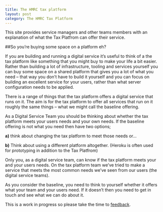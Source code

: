 ```yaml
---
title: The HMRC tax platform
layout: post
category: The HMRC Tax Platform
---
```


This site provides service managers and other teams members with an explanation of what the Tax Platfrom can offer their service.

##So you’re buying some space on a platform eh?

If you are building and running a digital service it’s useful to think of a the tax platform like something that you might buy to make your life a bit easier. Rather than building a lot of infrastructure, tooling and services yourself you can buy some space on a shared platform that gives you a lot of what you need – that way you don’t have to build it yourself and you can focus on building an excellent service for your users, rather than what server configuration needs to be applied.

There is a range of things that the tax platform offers a digital service that runs on it. The aim is for the tax platform to offer all services that run on it roughly the same things – what we might call the baseline offering.

As a Digital Service Team you should be thinking about whether the tax platform meets your users needs and your own needs. If the baseline offering is not what you need then have two options; 

**a)** think about changing the tax platform to meet those needs or...

**b)** Think about using a different platform altogether. (Heroku is often used for prototyping in addition to the Tax Platfrom)

Only you, as a digital service team, can know if the tax platform meets your and your users needs. On the tax platform team we’ve tried to make a service that meets the most common needs we’ve seen from our users (the digital service teams).

As you consider the baseline, you need to think to yourself whether it offers what your team and your users need. If it doesn’t then you need to get in touch and see what we can do about it.

This is a work in progress so please take the time to <a href="https://trello.com/b/Mv061XY7/a-buyer-s-guide-feedback">feedback</a>.